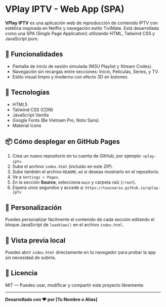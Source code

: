 
# VPlay IPTV - Web App (SPA)

**VPlay IPTV** es una aplicación web de reproducción de contenido IPTV con estética inspirada en Netflix y navegación estilo TiviMate. Está desarrollada como una SPA (Single Page Application) utilizando HTML, Tailwind CSS y JavaScript puro.

## 🚀 Funcionalidades
- Pantalla de inicio de sesión simulada (M3U Playlist y Xtream Codes).
- Navegación sin recargas entre secciones: Inicio, Películas, Series, y TV.
- Estilo visual limpio y moderno con efecto 3D en botones.

## 🧰 Tecnologías
- HTML5
- Tailwind CSS (CDN)
- JavaScript Vanilla
- Google Fonts (Be Vietnam Pro, Noto Sans)
- Material Icons

## 📦 Cómo desplegar en GitHub Pages
1. Crea un nuevo repositorio en tu cuenta de GitHub, por ejemplo: `vplay-iptv`.
2. Sube el archivo `index.html` (incluido en este ZIP).
3. Sube también el archivo `README.md` si deseas mostrarlo en el repositorio.
4. Ve a `Settings > Pages`.
5. En la sección **Source**, selecciona `main` y carpeta raíz (`/root`).
6. Espera unos segundos y accede a: `https://tuusuario.github.io/vplay-iptv`

## 📝 Personalización
Puedes personalizar fácilmente el contenido de cada sección editando el bloque JavaScript de `loadView()` en el archivo `index.html`.

## 🧪 Vista previa local
Puedes abrir `index.html` directamente en tu navegador para probar la app sin necesidad de subirla.

## 📄 Licencia
MIT — Puedes usar, modificar y compartir este proyecto libremente.

---
**Desarrollado con ❤️ por [Tu Nombre o Alias]**
